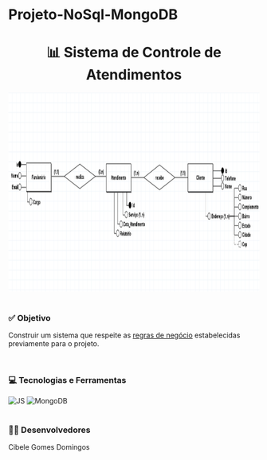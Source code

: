 # Projeto-NoSql-MongoDB
<h1 align="center">📊 Sistema de Controle de Atendimentos</h1>
<div align="center">
  <img src="assets/preview.png" height="400" width="1000"><br>
</div>
<div style="display: inline_block" ><br>
    <h3>✅ Objetivo</h3>
    <p>Construir um sistema que respeite as <a href="https://github.com/filipe-rds/Projeto2_BD2/blob/main/assets/Roteiro%20para%20Miniprojeto%20de%20BD%20baseado%20em%20Documentos.pdf">regras de negócio</a> estabelecidas previamente para o projeto.</p>
</div>

<div style="display: inline_block" ><br>
    <h3>💻 Tecnologias e Ferramentas </h3>
    <img alt="JS" src="https://img.shields.io/badge/Javascript-000000?style=for-the-badge&logo=javascript&logoColor=white">
    <img alt="MongoDB" src="https://img.shields.io/badge/MongoDB-000000?style=for-the-badge&logo=mongodb&logoColor=white">
</div>

<div style="display: inline_block" ><br>
  <h3>👨‍💻 Desenvolvedores</h3>
  Cibele Gomes Domingos